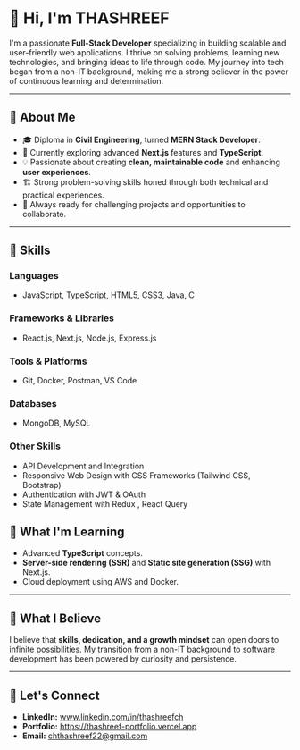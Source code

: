 # 👋 Hi, I'm **THASHREEF**

I'm a passionate **Full-Stack Developer** specializing in building scalable and user-friendly web applications. I thrive on solving problems, learning new technologies, and bringing ideas to life through code. My journey into tech began from a non-IT background, making me a strong believer in the power of continuous learning and determination.

---

## 🌟 **About Me**
- 🎓 Diploma in **Civil Engineering**, turned **MERN Stack Developer**.
- 🌱 Currently exploring advanced **Next.js** features and **TypeScript**.
- 💡 Passionate about creating **clean, maintainable code** and enhancing **user experiences**.
- 🏗️ Strong problem-solving skills honed through both technical and practical experiences.
- 🚀 Always ready for challenging projects and opportunities to collaborate.

---

## 🚀 **Skills**
### **Languages**
- JavaScript, TypeScript, HTML5, CSS3, Java, C

### **Frameworks & Libraries**
- React.js, Next.js, Node.js, Express.js

### **Tools & Platforms**
- Git, Docker, Postman, VS Code

### **Databases**
- MongoDB, MySQL

### **Other Skills**
- API Development and Integration
- Responsive Web Design with CSS Frameworks (Tailwind CSS, Bootstrap)
- Authentication with JWT & OAuth
- State Management with Redux , React Query

## 🌱 **What I'm Learning**
- Advanced **TypeScript** concepts.
- **Server-side rendering (SSR)** and **Static site generation (SSG)** with Next.js.
- Cloud deployment using AWS and Docker.

---

## 🎯 **What I Believe**
I believe that **skills, dedication, and a growth mindset** can open doors to infinite possibilities. My transition from a non-IT background to software development has been powered by curiosity and persistence.

---

## 🤝 **Let's Connect**
- **LinkedIn:** www.linkedin.com/in/thashreefch
- **Portfolio:** https://thashreef-portfolio.vercel.app
- **Email:** chthashreef22@gmail.com
